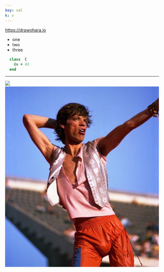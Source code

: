 ```yaml
---
key: val
k: v
---
```

https://drawohara.io

* one
* two
* three

```ruby
  class  C
    @a = 42
  end
```

<hr/>

<img src="assets/foo.jpg" />
<br />

<img src="assets/foo/bar/baz.jpg" />

